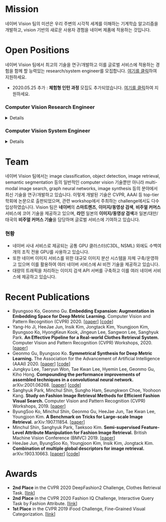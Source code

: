 # Mission
네이버 Vision 팀의 미션은 우리 주변의 시각적 세계를 이해하는 기계학습 알고리즘을 개발하고, vision 기반의 새로운 사용자 경험을 네이버 제품에 적용하는 것입니다.

# Open Positions
네이버 Vision 팀에서 최고의 기술을 연구/개발하고 이를 글로벌 서비스에 적용하는 경험을 함께 할 능력있는 research/system engineer를 모집합니다. 
[여기를 클릭](https://recruit.navercorp.com/naver/job/detail/developer?annoId=20004020&classId=&jobId=&entTypeCd=&searchTxt=&searchSysComCd=)하여 지원하세요.

- 2020.05.25 추가 : **체험형 인턴 과정** 모집도 추가되었습니다. [여기를 클릭](https://recruit.navercorp.com/naver/job/detail/developer?annoId=20004058&classId=&jobId=&entTypeCd=004&searchTxt=&searchSysComCd=)하여 지원하세요.


### Computer Vision Research Engineer

  <details>

  ### 역할
  - 딥러닝 기반의 computer vision에 대한 최신 기술 연구/개발
  - 네이버/라인의 대규모 UGC/쇼핑 데이터를 대상으로 하는 real-world problem 해결
  - 스마트렌즈, 이미지/동영상 검색, 비주얼 커머스 서비스 고도화에 기여

  ### 자격요건
  - Computer vision 관련 최신 연구를 이해하고 이를 딥러닝 프레임워크 (TensorFlow, PyTorch, MXNet 등) 로 구현할 수 있는 분
  - 본인의 아이디어를 구체화하고 이를 이론적, 실험적으로 증명할 수 있는 분
  - 연구를 위한 연구가 아닌, 서비스에 필요한 real-world problem을 풀어보려는 의지를 가진 분

  ### 우대사항
  - Computer vision 관련 top-tier 학회에 출판한 논문이 있는 분
  - Kaggle 등의 챌린지에서 좋은 성과를 거둔 분
  - 전통적인 computer vision (image processing, feature extraction) 기술을 보유한 분

  ### 채용하고 싶은 사람
  - 항상 겸손하고 배우는 자세로 동료들과 즐겁게 일할 수 있는 분
  - 최고의 기술 개발에 대한 욕심을 가진 분

  </details>

### Computer Vision System Engineer

  <details>

  ### 역할
  - 딥러닝 기반의 computer vision 기술을 이용한 이미지 인식/분석/검색 백엔드 시스템 연구/개발
  - large-scale/low-latency/high-throughput 시스템 구축을 위한 모델 최적화 및 시스템 엔지니어링
  - 스마트렌즈, 이미지/동영상 검색, 비주얼 커머스 서비스 고도화에 기여

  ### 자격요건
  - Python, C++, Golang, Scala 등의 백엔드 개발 언어를 1개 이상 자유롭게 활용 가능한 분
  - Hadoop, Spark 등을 활용하여 대규모 분산 환경에서 데이터 정제 및 분석이 가능한 분
  - Database, Search engine, Docker, Web server, Message queue, Triton IS 등 백엔드 시스템 기술에 친숙한 분
  - Computer vision 관련 최신 연구에 관심이 많은 분

  ### 우대사항
  - 딥러닝 기술을 실서비스에 적용한 경험이 있는 분
  - 대규모 분산 환경 서비스를 직접 운영해 보신 분

  ### 채용하고 싶은 사람
  - 항상 겸손하고 배우는 자세로 동료들과 즐겁게 일할 수 있는 분
  - 최고의 기술 개발에 대한 욕심을 가진 분

  </details>

# Team
네이버 Vision 팀에서는 image classification, object detection, image retrieval, semantic segmentation 등의 일반적인 computer vision 기술뿐만 아니라 multi-modal image search, graph neural networks, image synthesis 등의 분야에서 최신 기술을 연구/개발하고 있습니다.
이렇게 개발된 기술은 CVPR, AAAI 등 top-tier 학회에 논문으로 출판되었으며, 관련 workshop에서 주최하는 challenge에서도 다수 입상하였습니다.
Vision 팀은 **네이버**의 **스마트렌즈**, **이미지/동영상 검색**, **비주얼 커머스** 서비스에 코어 기술을 제공하고 있으며, **라인** 일본의 **이미지/동영상 검색**과 일본/대만/태국의 **비주얼 커머스 기술**을 담당하며 글로벌 서비스에 기여하고 있습니다.

### 현황

- 네이버 사내 서비스로 제공되는 공통 GPU 클러스터(C3DL, NSML) 외에도 수백여 개의 조직 전용 GPU를 사용하고 있습니다.
- 또한 네이버 이미지 서비스를 위한 대규모 이미지 분산 시스템을 자체 구축/운영하고 있으며 이를 활용하여 여러 네이버 서비스에 AI 비전 기술을 제공하고 있습니다.
- 대량의 트래픽을 처리하는 이미지 검색 API 서버를 구축하고 이를 여러 네이버 서비스에 제공하고 있습니다.

# Recent Publications
- Byungsoo Ko, Geonmo Gu. **Embedding Expansion: Augmentation in Embedding Space for Deep Metric Learning.** Computer Vision and Pattern Recognition (CVPR) 2020. [[paper](https://arxiv.org/abs/2003.02546)] [[code](https://github.com/navervision/embedding-expansion)]
- Yang-Ho Ji, HeeJae Jun, Insik Kim, Jongtack Kim, Youngjoon Kim, Byungsoo Ko, HyongKeun Kook, Jingeun Lee, Sangwon Lee, Sanghyuk Park. **An Effective Pipeline for a Real-world Clothes Retrieval System.** Computer Vision and Pattern Recognition (CVPR) Workshops, 2020. [[paper](https://arxiv.org/abs/2005.12739)]
- Geonmo Gu, Byungsoo Ko. **Symmetrical Synthesis for Deep Metric Learning.** The Association for the Advancement of Artificial Intelligence (AAAI) 2020. [[paper](https://arxiv.org/abs/2001.11658)] [[code](https://github.com/navervision/symmetrical-synthesis)]
- Jungkyu Lee, Taeryun Won, Tae Kwan Lee, Hyemin Lee, Geonmo Gu, Kiho Hong. **Compounding the performance improvements of assembled techniques in a convolutional neural network.** arXiv:2001.06268. [[paper](https://arxiv.org/abs/2001.06268)] [[code](https://github.com/navervision/assembled-cnn)]
- Sanghyuk Park, Minchul Shin, Sungho Ham, Seungkwon Choe, Yoohoon Kang. **Study on Fashion Image Retrieval Methods for Efficient Fashion Visual Search.** Computer Vision and Pattern Recognition (CVPR) Workshops, 2019. [[paper](http://openaccess.thecvf.com/content_CVPRW_2019/papers/FFSS-USAD/Park_Study_on_Fashion_Image_Retrieval_Methods_for_Efficient_Fashion_Visual_CVPRW_2019_paper.pdf)]
- ByungSoo Ko, Minchul Shin, Geonmo Gu, HeeJae Jun, Tae Kwan Lee, Youngjoon Kim. **A Benchmark on Tricks for Large-scale Image Retrieval.** arXiv:1907.11854. [[paper](https://arxiv.org/abs/1907.11854)]
- Minchul Shin, Sanghyuk Park, Taeksoo Kim. **Semi-supervised Feature-Level Attribute Manipulation for Fashion Image Retrieval.** British Machine Vision Conference (BMVC) 2019. [[paper](https://arxiv.org/abs/1907.05007)]
- HeeJae Jun, ByungSoo Ko, Youngjoon Kim, Insik Kim, Jongtack Kim. **Combination of multiple global descriptors for image retrieval.** arXiv:1903.10663. [[paper](https://arxiv.org/abs/1903.10663)] [[code](https://github.com/navervision/cgd)]

# Awards
- **2nd Place** in the CVPR 2020 DeepFashion2 Challenge, Clothes Retrieval Task. [[link](https://sites.google.com/view/cvcreative2020/deepfashion2#h.p_ATsWelcAKwt3)]
- **2nd Place** in the CVPR 2020 Fashion IQ Challenge, Interactive Query Task by Fashion Attribute. [[link](https://sites.google.com/view/cvcreative2020/fashion-iq)]
- **1st Place** in the CVPR 2019 iFood Challenge, Fine-Grained Visual Categorization. [[link](https://www.kaggle.com/c/ifood-2019-fgvc6)]

